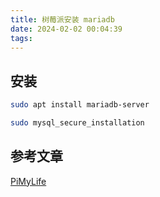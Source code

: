 ```yaml
---
title: 树莓派安装 mariadb
date: 2024-02-02 00:04:39
tags:
---
```

## 安装

```bash
sudo apt install mariadb-server

sudo mysql_secure_installation
```

## 参考文章

[PiMyLife](https://pimylifeup.com/raspberry-pi-mysql/)
